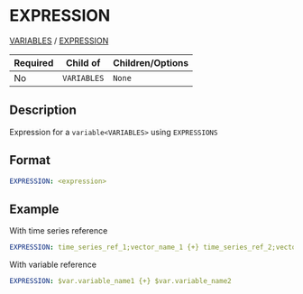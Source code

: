 # EXPRESSION
 
[VARIABLES](/about/references/VARIABLES.md) / 
[EXPRESSION](/about/references/EXPRESSION.md)

| Required   | Child of                  | Children/Options                   |
|------------|---------------------------|------------------------------------|
| No         | `VARIABLES`         | `None`   |

## Description
Expression for a `variable<VARIABLES>` using `EXPRESSIONS`

## Format
~~~~~~~~yaml
EXPRESSION: <expression>
~~~~~~~~

## Example

With time series reference

~~~~~~~~yaml
EXPRESSION: time_series_ref_1;vector_name_1 {+} time_series_ref_2;vector_name_2 {*} (time_series_ref_3;vector_name_3 > 0)
~~~~~~~~

With variable reference

~~~~~~~~yaml
EXPRESSION: $var.variable_name1 {+} $var.variable_name2
~~~~~~~~
